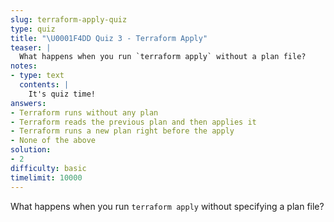 ```yaml
---
slug: terraform-apply-quiz
type: quiz
title: "\U0001F4DD Quiz 3 - Terraform Apply"
teaser: |
  What happens when you run `terraform apply` without a plan file?
notes:
- type: text
  contents: |
    It's quiz time!
answers:
- Terraform runs without any plan
- Terraform reads the previous plan and then applies it
- Terraform runs a new plan right before the apply
- None of the above
solution:
- 2
difficulty: basic
timelimit: 10000
---
```

What happens when you run `terraform apply` without specifying a plan file?
